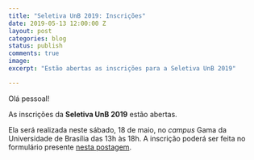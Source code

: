 ```yaml
---
title: "Seletiva UnB 2019: Inscrições"
date: 2019-05-13 12:00:00 Z
layout: post
categories: blog
status: publish
comments: true
image:
excerpt: "Estão abertas as inscrições para a Seletiva UnB 2019"

---
```



Olá pessoal!

As inscrições da **Seletiva UnB 2019** estão abertas.

Ela será realizada neste sábado, 18 de maio, no *campus* Gama da Universidade de Brasília das 13h às 18h.
A inscrição poderá ser feita no formulário presente [nesta postagem](http://codeforces.com/group/btcK4I5D5f/blog/entry/4280).

